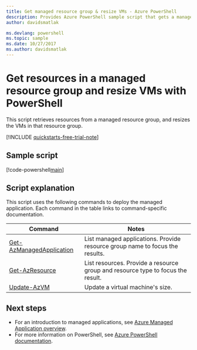 ```yaml
---
title: Get managed resource group & resize VMs - Azure PowerShell
description: Provides Azure PowerShell sample script that gets a managed resource group for an Azure Managed Application. The script resizes VMs.
author: davidsmatlak

ms.devlang: powershell
ms.topic: sample
ms.date: 10/27/2017
ms.author: davidsmatlak
---
```


# Get resources in a managed resource group and resize VMs with PowerShell

This script retrieves resources from a managed resource group, and resizes the VMs in that resource group.

[!INCLUDE [quickstarts-free-trial-note](../../../../includes/quickstarts-free-trial-note.md)]

## Sample script

[!code-powershell[main](../../../../powershell_scripts/managed-applications/get-application/get-application.ps1 "Get application")]


## Script explanation

This script uses the following commands to deploy the managed application. Each command in the table links to command-specific documentation.

| Command | Notes |
|---|---|
| [Get-AzManagedApplication](/powershell/module/az.resources/get-azmanagedapplication) | List managed applications. Provide resource group name to focus the results. |
| [Get-AzResource](/powershell/module/az.resources/get-azresource) | List resources. Provide a resource group and resource type to focus the result. |
| [Update-AzVM](/powershell/module/az.compute/update-azvm) | Update a virtual machine's size. |


## Next steps

* For an introduction to managed applications, see [Azure Managed Application overview](../overview.md).
* For more information on PowerShell, see [Azure PowerShell documentation](/powershell/azure/get-started-azureps).
